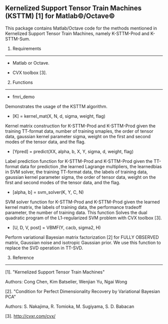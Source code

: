 Kernelized Support Tensor Train Machines (KSTTM) [1] for Matlab&copy;/Octave&copy;
--------------------------------------------------------------------------------------------------

This package contains Matlab/Octave code for the methods mentioned in Kernelized Support Tensor Train Machines, namely K-STTM-Prod and K-STTM-Sum.

1. Requirements
------------

* Matlab or Octave.

* CVX toolbox [3].

2. Functions
------------

* fmri_demo

Demonstrates the usage of the KSTTM algorithm. 

* [K] = kernel_mat(X, N, d, sigma, weight, flag)

Kernel matrix construction for K-STTM-Prod and K-STTM-Prod given the training TT-format data, number of training smaples, the order of tensor data, gaussian kernel parameter sigma, weight on the first and second modes of the tensor data, and the flag.

* [Ypred] = predict(XX, alpha, b, X, Y, sigma, d, weight, flag)

Label prediction function for K-STTM-Prod and K-STTM-Prod given the TT-format data for prediction ,the learned Lagrange multipliers, the learnedbias in SVM solver, the training TT-format data, the labels of training data, gaussian kernel parameter sigma, the order of tensor data, weight on the first and second modes of the tensor data, and the flag.

* [alpha, b] = svm_solver(K, Y, C, N)

SVM solver function for K-STTM-Prod and K-STTM-Prod given the learned kernel matrix, the labels of training data, the performance tradeoff parameter, the number of training data. This function Solves the dual quadratic program of the L1-regularized SVM problem with CVX toolbox [3].

* [U, D, V, post] = VBMF(Y, cacb, sigma2, H)

Perform variational Bayesian matrix factorization [2] for FULLY OBSERVED matrix, Gaussian noise and isotropic Gaussian prior. We use this function to replace the SVD operation in TT-SVD.


3. Reference
------------
[1]. "Kernelized Support Tensor Train Machines"

Authors: Cong Chen, Kim Batselier, Wenjian Yu, Ngai Wong


[2]. "Condition for Perfect Dimensionality Recovery by Variational Bayesian PCA"

Authors: S. Nakajima, R. Tomioka, M. Sugiyama, S. D. Babacan

[3]. http://cvxr.com/cvx/

